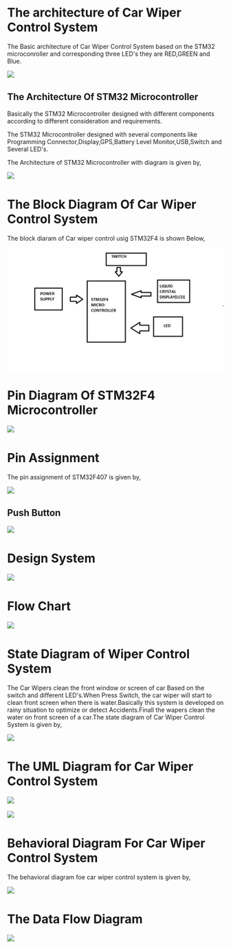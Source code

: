 # The architecture of Car Wiper Control System
The Basic architecture of Car Wiper Control System based on the STM32 microconroller and corresponding three LED's they are RED,GREEN and Blue.

![](https://z9q5c2a5.stackpathcdn.com/wp-content/uploads/2018/09/STM32F407-pinout-datasheet.gif)

## The Architecture Of STM32 Microcontroller
Basically the STM32 Microcontroller designed with different components according to different consideration and requirements.

The STM32 Microcontroller designed with several components like Programming Connector,Display,GPS,Battery Level Monitor,USB,Switch and Several LED's.

The Architecture of STM32 Microcontroller with diagram is given by,

![](https://encrypted-tbn0.gstatic.com/images?q=tbn:ANd9GcTg1m-z3hBVxK8CTtlilQqtBjsobnCy9rb3Xw&usqp=CAU)

# The Block Diagram Of Car Wiper Control System
The block diaram of Car wiper control usig STM32F4 is shown Below,

![](Architecture.png)


# Pin Diagram Of STM32F4 Microcontroller

![](https://microcontrollerslab.com/wp-content/uploads/2019/12/stm32f4-discovery-board-description.jpg)


# Pin Assignment
The pin assignment of STM32F407 is given by,

![](https://i.stack.imgur.com/Qu5ES.png)


## Push Button

![](https://microcontrollerslab.com/wp-content/uploads/2021/01/Push-button-interfacing-with-STM32F4-discovery-Board.jpeg?ezimgfmt=rs:352x264/rscb1/ng:webp/ngcb1)

# Design System

![](https://www.renesas.com/sites/default/files/inline-images/wiper-block-diagram.png)

# Flow Chart


![](https://www.researchgate.net/profile/Fazle-Elahi-2/publication/269930627/figure/fig2/AS:392059895730185@1470485771854/Flow-chart-as-a-logical-expression-of-the-Arduino-program-to-control-the-wiper.png)


# State Diagram of Wiper Control System
The Car Wipers clean the front window or screen of car Based on the switch and different LED's.When Press Switch, the car wiper will start to clean front screen when there is water.Basically this system is developed on rainy situation to optimize or detect Accidents.Finall the wapers clean the water on front screen of a car.The state diagram of Car Wiper Control System is given by,

![](https://www.researchgate.net/profile/Thorsten-Weyer/publication/281775976/figure/fig27/AS:284485678583841@1444838079807/State-diagram-for-a-wiper-system.png)

# The UML Diagram for Car Wiper Control System

![](https://www.researchgate.net/profile/Alexander-Nyssen-2/publication/266140608/figure/fig1/AS:295796210716672@1447534720170/Autosar-ECU-Architecture-Diagram-AUT11b.png)

![](https://www.researchgate.net/profile/Alexander-Nyssen-2/publication/266140608/figure/fig5/AS:295796210716676@1447534720467/UML-Component-Diagram-representing-the-wiper-washer-architecture.png)

# Behavioral Diagram For Car Wiper Control System
The behavioral diagram foe car wiper control system is given by,

![](https://microcontrollerslab.com/wp-content/uploads/2019/12/stm32f4-discovery-Block-diagram.jpg?ezimgfmt=rs:352x548/rscb1/ng:webp/ngcb1)

# The Data Flow Diagram

![](https://www.researchgate.net/profile/Vijay-Muni/publication/344467016/figure/fig2/AS:942960610918400@1601830737076/Self-cleaning-flowchart.png)